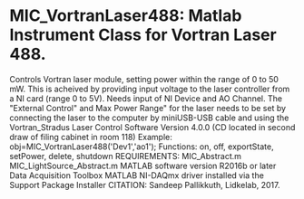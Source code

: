 # MIC_VortranLaser488: Matlab Instrument Class for Vortran Laser 488.
Controls Vortran laser module, setting power within the range of 0 to
50 mW. This is acheived by providing input voltage to the laser
controller from a NI card (range 0 to 5V).
Needs input of NI Device and AO Channel.
The "External Control" and Max Power Range" for the laser needs to
be set by connecting the laser to the computer by miniUSB-USB cable
and using the Vortran_Stradus Laser Control Software Version 4.0.0
(CD located in second draw of filing cabinet in room 118)
Example: obj=MIC_VortranLaser488('Dev1','ao1');
Functions: on, off, exportState, setPower, delete, shutdown
REQUIREMENTS:
MIC_Abstract.m
MIC_LightSource_Abstract.m
MATLAB software version R2016b or later
Data Acquisition Toolbox
MATLAB NI-DAQmx driver installed via the Support Package Installer
CITATION: Sandeep Pallikkuth, Lidkelab, 2017.
